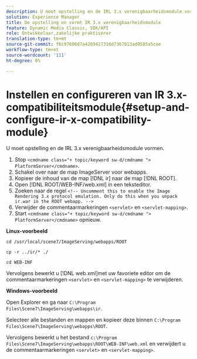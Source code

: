 ```yaml
---
description: U moet opstelling en de IRL 3.x verenigbaarheidsmodule vormen.
solution: Experience Manager
title: De opstelling en vormt IR 3.x verenigbaarheidsmodule
feature: Dynamic Media Classic, SDK/API
role: Ontwikkelaar,zakelijke praktiserer
translation-type: tm+mt
source-git-commit: f6c97606d7a4209427316d7367013ad9585a5cae
workflow-type: tm+mt
source-wordcount: '111'
ht-degree: 0%

---
```



# Instellen en configureren van IR 3.x-compatibiliteitsmodule{#setup-and-configure-ir-x-compatibility-module}

U moet opstelling en de IRL 3.x verenigbaarheidsmodule vormen.

1. Stop `<cmdname class="+ topic/keyword sw-d/cmdname ">  PlatformServer</cmdname>`.
1. Schakel over naar de map ImageServer voor webapps.
1. Kopieer de inhoud van de map [!DNL ir] naar de map [!DNL ROOT].
1. Open [!DNL ROOT/WEB-INF/web.xml] in een teksteditor.
1. Zoeken naar de regel `<!-- Uncomment this to enable the Image Rendering 3.x protocol emulation. Only do this when you unpack ir.war in the ROOT webapp. -->`
1. Verwijder de commentaarmarkeringen `<servlet>` en `<servlet-mapping>`.
1. Start `<cmdname class="+ topic/keyword sw-d/cmdname ">  PlatformServer</cmdname>` opnieuw.

**Linux-voorbeeld**

`cd /usr/local/scene7/ImageServing/webapps/ROOT`

`cp -r ../ir/* ./`

`cd WEB-INF`

Vervolgens bewerkt u [!DNL web.xml]met uw favoriete editor om de commentaarmarkeringen `<servlet>` en `<servlet-mapping>` te verwijderen.

**Windows-voorbeeld**

Open Explorer en ga naar `C:\Program Files\Scene7\ImageServing\webapps\ir`.

Selecteer alle bestanden en mappen en kopieer deze binnen `C:\Program Files\Scene7\ImageServing\webapps\ROOT`.

Vervolgens bewerkt u het bestand `c:\Program Files\Scene7\ImageServing\webapps\ROOT\WEB-INF\web.xml` en verwijdert u de commentaarmarkeringen `<servlet>` en `<servlet-mapping>`.
